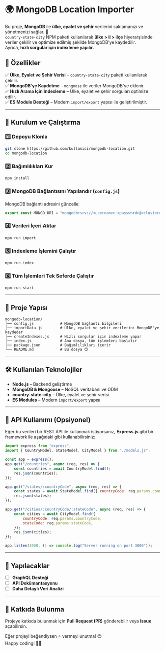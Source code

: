 # 🌍 MongoDB Location Importer

Bu proje, **MongoDB** ile **ülke, eyalet ve şehir** verilerini saklamanızı ve yönetmenizi sağlar. 🚀  
`country-state-city` NPM paketi kullanılarak **ülke > il > ilçe** hiyerarşisinde veriler çekilir ve optimize edilmiş şekilde MongoDB'ye kaydedilir.  
Ayrıca, **hızlı sorgular için indexleme yapılır.**

## 📌 Özellikler
✅ **Ülke, Eyalet ve Şehir Verisi** – `country-state-city` paketi kullanılarak çekilir.  
✅ **MongoDB'ye Kaydetme** – `mongoose` ile veriler MongoDB'ye eklenir.  
✅ **Hızlı Arama İçin Indexleme** – Ülke, eyalet ve şehir sorguları optimize edilir.  
✅ **ES Module Desteği** – Modern `import/export` yapısı ile geliştirilmiştir.  

---

## 🚀 Kurulum ve Çalıştırma
### 1️⃣ **Depoyu Klonla**
```sh
git clone https://github.com/kullanici/mongodb-location.git
cd mongodb-location
```

### 2️⃣ **Bağımlılıkları Kur**
```sh
npm install
```

### 3️⃣ **MongoDB Bağlantısını Yapılandır (`config.js`)**
MongoDB bağlantı adresini güncelle:
```js
export const MONGO_URI = "mongodb+srv://<username>:<password>@<cluster>.mongodb.net/<database>?retryWrites=true&w=majority";
```

### 4️⃣ **Verileri İçeri Aktar**
```sh
npm run import
```

### 5️⃣ **Indexleme İşlemini Çalıştır**
```sh
npm run index
```

### 6️⃣ **Tüm İşlemleri Tek Seferde Çalıştır**
```sh
npm run start
```

---

## 📂 Proje Yapısı
```plaintext
mongodb-location/
│── config.js            # MongoDB bağlantı bilgileri
│── importData.js        # Ülke, eyalet ve şehir verilerini MongoDB'ye kaydeder
│── createIndexes.js     # Hızlı sorgular için indexleme yapar
│── index.js             # Ana dosya, tüm işlemleri başlatır
│── package.json         # Bağımlılıkları içerir
└── README.md            # Bu dosya 😊
```

---

## 🛠 Kullanılan Teknolojiler
- **Node.js** – Backend geliştirme
- **MongoDB & Mongoose** – NoSQL veritabanı ve ODM
- **country-state-city** – Ülke, eyalet ve şehir verisi
- **ES Modules** – Modern `import/export` yapısı

---

## 🤖 API Kullanımı (Opsiyonel)
Eğer bu verileri bir REST API ile kullanmak istiyorsanız, **Express.js** gibi bir framework ile aşağıdaki gibi kullanabilirsiniz:

```js
import express from "express";
import { CountryModel, StateModel, CityModel } from "./models.js";

const app = express();
app.get("/countries", async (req, res) => {
    const countries = await CountryModel.find();
    res.json(countries);
});

app.get("/states/:countryCode", async (req, res) => {
    const states = await StateModel.find({ countryCode: req.params.countryCode });
    res.json(states);
});

app.get("/cities/:countryCode/:stateCode", async (req, res) => {
    const cities = await CityModel.find({
        countryCode: req.params.countryCode,
        stateCode: req.params.stateCode,
    });
    res.json(cities);
});

app.listen(3000, () => console.log("Server running on port 3000"));
```

---

## 🎯 Yapılacaklar
- [ ] **GraphQL Desteği**  
- [ ] **API Dokümantasyonu**  
- [ ] **Daha Detaylı Veri Analizi**  

---

## 📢 Katkıda Bulunma
Projeye katkıda bulunmak için **Pull Request (PR)** gönderebilir veya **Issue** açabilirsin.  

Eğer projeyi beğendiysen ⭐ vermeyi unutma! 😍  
Happy coding! 🚀🔥
